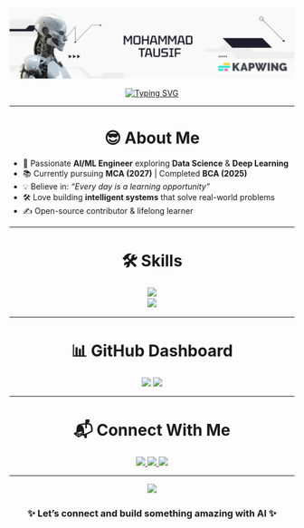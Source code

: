 <!-- Profile README -->

<!-- Banner -->
<!-- AI Engineer Banner -->
<p align="center">
  <img src="https://raw.githubusercontent.com/whoistausif/whoistausif/main/Robotic_Futuristic_LinkedIn_Banner_Template_with_White_and_Black_Accents_V1.jpg" alt="AI Engineer Banner" width="800"/>
</p>

<!-- Typewriter -->
<p align="center">
  <a href="https://git.io/typing-svg">
    <img src="https://readme-typing-svg.demolab.com?font=Fira+Code&size=28&pause=1000&color=4CAF50&center=true&vCenter=true&width=600&lines=AI+Engineer;ML+Engineer;Data+Scientist" alt="Typing SVG" />
  </a>
</p>

---

<h1 align="center">😎 About Me</h1>

- 🎯 Passionate **AI/ML Engineer** exploring **Data Science** & **Deep Learning**  
- 📚 Currently pursuing **MCA (2027)** | Completed **BCA (2025)**  
- 💡 Believe in: *“Every day is a learning opportunity”*  
- 🛠️ Love building **intelligent systems** that solve real-world problems  
- ✍️ Open-source contributor & lifelong learner  

---

<h1 align="center">🛠️ Skills</h1>

<p align="center">
  <img src="https://skillicons.dev/icons?i=python,r,cpp,java,javascript,react,html,css" /><br/>
  <img src="https://skillicons.dev/icons?i=tensorflow,pytorch,mysql,postgres,mongodb,git,github,docker,vscode" />
</p>

---

<h1 align="center">📊 GitHub Dashboard</h1> 

<p align="center">
  <img src="https://github-readme-stats.vercel.app/api?username=your-github-username&show_icons=true&theme=tokyonight" width="45%"/>
  <img src="https://github-readme-streak-stats.herokuapp.com/?user=your-github-username&theme=tokyonight" width="45%"/>
</p>

---

<h1 align="center">📬 Connect With Me</h1> 
<p align="center">
  <a href="https://www.linkedin.com/in/your-linkedin-id" target="_blank">
    <img src="https://img.shields.io/badge/LinkedIn-%230077B5.svg?&style=for-the-badge&logo=linkedin&logoColor=white" />
  </a>
  <a href="https://www.instagram.com/your-insta-id" target="_blank">
    <img src="https://img.shields.io/badge/Instagram-%23E4405F.svg?&style=for-the-badge&logo=instagram&logoColor=white" />
  </a>
  <a href="mailto:your-email@gmail.com" target="_blank">
    <img src="https://img.shields.io/badge/Gmail-D14836?style=for-the-badge&logo=gmail&logoColor=white" />
  </a>
</p>

---

<p align="center">
  <img src="https://media.giphy.com/media/WUlplcMpOCEmTGBtBW/giphy.gif" width="400px"/>
</p>

<h3 align="center">✨ Let’s connect and build something amazing with AI ✨</h3>
